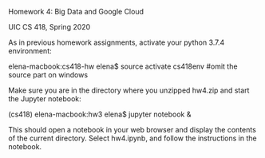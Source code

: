 Homework 4: Big Data and Google Cloud

UIC CS 418, Spring 2020

As in previous homework assignments, activate your python 3.7.4 environment:

elena-macbook:cs418-hw elena$ source activate cs418env   #omit the source part on windows

Make sure you are in the directory where you unzipped hw4.zip and start the Jupyter notebook:

(cs418) elena-macbook:hw3 elena$ jupyter notebook &

This should open a notebook in your web browser and display the contents of the current directory. Select hw4.ipynb, and follow the instructions in the notebook.
